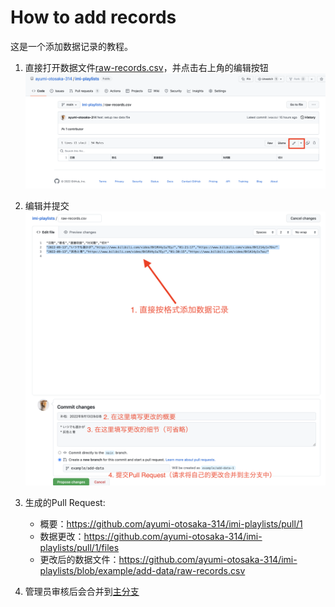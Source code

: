 # How to add records 
这是一个添加数据记录的教程。

1. 直接打开数据文件[raw-records.csv](../raw-records.csv)，并点击右上角的编辑按钮
![open-file](./images/1.%20Open%20File.png)

2. 编辑并提交
![update-and-commit](./images/2.%20Update%20and%20Commit.png)

3. 生成的Pull Request: 
    * 概要：https://github.com/ayumi-otosaka-314/imi-playlists/pull/1 
    * 数据更改：https://github.com/ayumi-otosaka-314/imi-playlists/pull/1/files
    * 更改后的数据文件：https://github.com/ayumi-otosaka-314/imi-playlists/blob/example/add-data/raw-records.csv 

4. 管理员审核后会合并到[主分支](../raw-records.csv)

